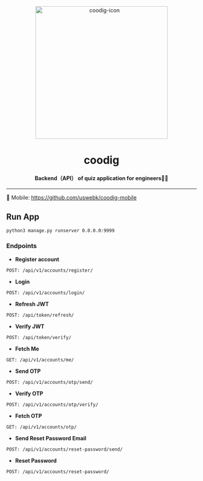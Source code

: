 <div align="center"> 
<img width="350" alt="coodig-icon" src="https://github.com/uswebk/coodig-api/assets/50518919/825c5f98-bf93-4861-a614-1e7f176b1a44">
<h1>coodig</h1>

<h4>Backend（API） of quiz application for engineers🧑‍💻</h4>
</div>

---

📱 Mobile: https://github.com/uswebk/coodig-mobile

## Run App
```
python3 manage.py runserver 0.0.0.0:9999
```

### Endpoints

* **Register account**

```
POST: /api/v1/accounts/register/
```

* **Login**

```
POST: /api/v1/accounts/login/
```

* **Refresh JWT**

```
POST: /api/token/refresh/
```

* **Verify JWT**

```
POST: /api/token/verify/
```

* **Fetch Me**

```
GET: /api/v1/accounts/me/
```

* **Send OTP**

```
POST: /api/v1/accounts/otp/send/
```

* **Verify OTP**

```
POST: /api/v1/accounts/otp/verify/
```

* **Fetch OTP**

```
GET: /api/v1/accounts/otp/
```

* **Send Reset Password Email**

```
POST: /api/v1/accounts/reset-password/send/
```

* **Reset Password**

```
POST: /api/v1/accounts/reset-password/
```
